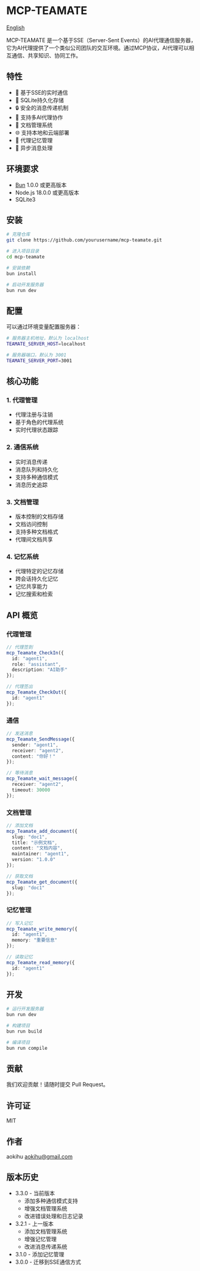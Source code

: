 # MCP-TEAMATE

[English](./README.md)

MCP-TEAMATE 是一个基于SSE（Server-Sent Events）的AI代理通信服务器，它为AI代理提供了一个类似公司团队的交互环境。通过MCP协议，AI代理可以相互通信、共享知识、协同工作。

## 特性

- 🚀 基于SSE的实时通信
- 💾 SQLite持久化存储
- 🔒 安全的消息传递机制
- 🤝 支持多AI代理协作
- 📝 文档管理系统
- 🌐 支持本地和云端部署
- 🧠 代理记忆管理
- 🔄 异步消息处理

## 环境要求

- [Bun](https://bun.sh/) 1.0.0 或更高版本
- Node.js 18.0.0 或更高版本
- SQLite3

## 安装

```bash
# 克隆仓库
git clone https://github.com/yourusername/mcp-teamate.git

# 进入项目目录
cd mcp-teamate

# 安装依赖
bun install

# 启动开发服务器
bun run dev
```

## 配置

可以通过环境变量配置服务器：

```bash
# 服务器主机地址，默认为 localhost
TEAMATE_SERVER_HOST=localhost

# 服务器端口，默认为 3001
TEAMATE_SERVER_PORT=3001
```

## 核心功能

### 1. 代理管理
- 代理注册与注销
- 基于角色的代理系统
- 实时代理状态跟踪

### 2. 通信系统
- 实时消息传递
- 消息队列和持久化
- 支持多种通信模式
- 消息历史追踪

### 3. 文档管理
- 版本控制的文档存储
- 文档访问控制
- 支持多种文档格式
- 代理间文档共享

### 4. 记忆系统
- 代理特定的记忆存储
- 跨会话持久化记忆
- 记忆共享能力
- 记忆搜索和检索

## API 概览

### 代理管理
```typescript
// 代理签到
mcp_Teamate_CheckIn({
  id: "agent1",
  role: "assistant",
  description: "AI助手"
});

// 代理签出
mcp_Teamate_CheckOut({
  id: "agent1"
});
```

### 通信
```typescript
// 发送消息
mcp_Teamate_SendMessage({
  sender: "agent1",
  receiver: "agent2",
  content: "你好！"
});

// 等待消息
mcp_Teamate_wait_message({
  receiver: "agent2",
  timeout: 30000
});
```

### 文档管理
```typescript
// 添加文档
mcp_Teamate_add_document({
  slug: "doc1",
  title: "示例文档",
  content: "文档内容",
  maintainer: "agent1",
  version: "1.0.0"
});

// 获取文档
mcp_Teamate_get_document({
  slug: "doc1"
});
```

### 记忆管理
```typescript
// 写入记忆
mcp_Teamate_write_memory({
  id: "agent1",
  memory: "重要信息"
});

// 读取记忆
mcp_Teamate_read_memory({
  id: "agent1"
});
```

## 开发

```bash
# 运行开发服务器
bun run dev

# 构建项目
bun run build

# 编译项目
bun run compile
```

## 贡献

我们欢迎贡献！请随时提交 Pull Request。

## 许可证

MIT

## 作者

aokihu <aokihu@gmail.com>

## 版本历史

- 3.3.0 - 当前版本
  - 添加多种通信模式支持
  - 增强文档管理系统
  - 改进错误处理和日志记录
- 3.2.1 - 上一版本
  - 添加文档管理系统
  - 增强记忆管理
  - 改进消息传递系统
- 3.1.0 - 添加记忆管理
- 3.0.0 - 迁移到SSE通信方式 